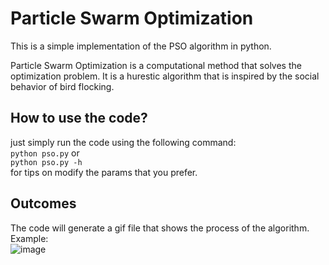 # Particle Swarm Optimization
This is a simple implementation of the PSO algorithm in python.

Particle Swarm Optimization is a computational method that solves the optimization problem.   It is a hurestic algorithm that is inspired by the social behavior of bird flocking.

## How to use the code?
just simply run the code using the following command:  
```python pso.py``` or  
```python pso.py -h```  
for tips on modify the params that you prefer.

## Outcomes
The code will generate a gif file that shows the process of the algorithm.  
Example:  
![image](https://github.com/MarzOz/PSO/blob/main/PSO.gif) 
